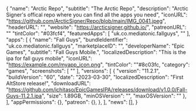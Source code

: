 {
  "name": "Arctic Repo",
  "subtitle": "The Arctic Repo",
  "description": "Arctic Signer's offical repo where you can find all the apps you need",
  "iconURL": "https://github.com/ArcticSigner/Repo/blob/main/IMG_0041.jpeg",
  "headerURL": "",
  "website": "https://arcticsigner.github.io/",
  "patreonURL": ""
  "tintColor": "#03fcf4",
  "featuredApps": [
    "uk.co.mediatonic.fallguys",
    ""
  ],
  "apps": [
      {
        "name": "Fall Guys",
        "bundleIdentifier": "uk.co.mediatonic.fallguys",
        "marketplaceID": "",
        "developerName": "Epic Games",
        "subtitle": "Fall Guys Mobile.",
        "localizedDescription": "This is the ipa for fall guys mobile",
        "iconURL": "https://example.com/myapp_icon.png",
        "tintColor": ""#8c03fc,
        "category": "games",
        "screenshots": [
            ""
        ],
        "versions": [
          {
    "version": "11.2.1",
    "buildVersion": "60",
    "date": "2023-03-30",
    "localizedDescription": "First AltStore release!",
    "downloadURL": "https://github.com/ichitaso/EpicGamesIPA/releases/download/v1.0.0/Fall-Guys-11.2.1.ipa",
    "size": 1.89GB,
    "minOSVersion": "",
    "maxOSVersion": ""
  },
        ],
        "appPermissions": {},
        "patreon": {},
    },
  ],
  "news": [],
}
